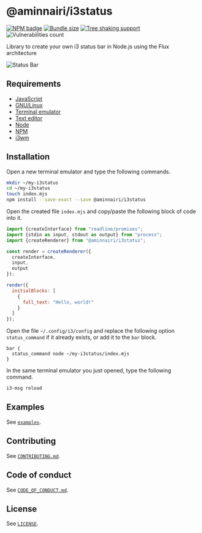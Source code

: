 # @aminnairi/i3status

[![NPM badge](https://badgen.net/badge/npm/1.0.1/green)](https://www.npmjs.com/package/@aminnairi/i3status/v/1.0.1) [![Bundle size](https://badgen.net/bundlephobia/minzip/@aminnairi/i3status@1.0.1)](https://bundlephobia.com/package/@aminnairi/i3status@1.0.1) [![Tree shaking support](https://badgen.net/bundlephobia/tree-shaking/@aminnairi/i3status@1.0.1)](https://bundlephobia.com/package/@aminnairi/i3status@1.0.1) ![Vulnerabilities count](https://badgen.net/snyk/aminnairi/i3status)

Library to create your own i3 status bar in Node.js using the Flux architecture

![Status Bar](https://user-images.githubusercontent.com/18418459/146653832-246fe8e9-b680-47ac-8c90-6fe7fbf1a121.png)


## Requirements

- [JavaScript](https://developer.mozilla.org/fr/docs/Web/JavaScript)
- [GNU/Linux](https://en.wikipedia.org/wiki/Linux)
- [Terminal emulator](https://en.wikipedia.org/wiki/Terminal_emulator)
- [Text editor](https://en.wikipedia.org/wiki/Text_editor)
- [Node](https://nodejs.org/en/)
- [NPM](https://www.npmjs.com/)
- [i3wm](https://i3wm.org/)

## Installation

Open a new terminal emulator and type the following commands.

```bash
mkdir ~/my-i3status
cd ~/my-i3status
touch index.mjs
npm install --save-exact --save @aminnairi/i3status
```

Open the created file `index.mjs` and copy/paste the following block of code into it.

```javascript
import {createInterface} from "readline/promises";
import {stdin as input, stdout as output} from "process";
import {createRenderer} from "@aminnairi/i3status";

const render = createRenderer({
  createInterface,
  input,
  output
});

render({
  initialBlocks: [
    {
      full_text: "Hello, world!"
    }
  ]
});
```

Open the file `~/.config/i3/config` and replace the following option `status_command` if it already exists, or add it to the `bar` block.

```
bar {
  status_command node ~/my-i3status/index.mjs
}
```

In the same terminal emulator you just opened, type the following command.

```bash
i3-msg reload
```

## Examples

See [`examples`](https://github.com/aminnairi/i3status/tree/production/examples).

## Contributing

See [`CONTRIBUTING.md`](https://github.com/aminnairi/i3status/tree/production/CONTRIBUTING.md).

## Code of conduct

See [`CODE_OF_CONDUCT.md`](https://github.com/aminnairi/i3status/tree/production/CODE_OF_CONDUCT.md).

## License

See [`LICENSE`](https://github.com/aminnairi/i3status/tree/production/LICENSE).
